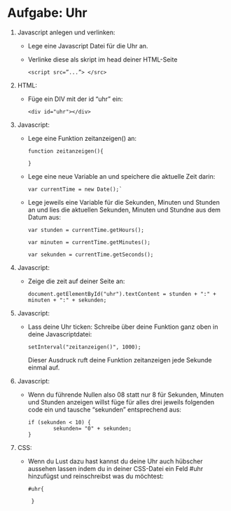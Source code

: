 # Aufgabe: Uhr

1. Javascript anlegen und verlinken:
    * Lege eine Javascript Datei für die Uhr an.
    * Verlinke diese als skript im head deiner HTML-Seite
        
        ```
        <script src=”...”> </src>
        ```
2. HTML: 
    * Füge ein DIV mit der id “uhr” ein:
        
        ```
        <div id="uhr"></div>
        ```
3. Javascript:
    * Lege eine Funktion zeitanzeigen() an:
    
        ```
        function zeitanzeigen(){

        }
        ```
    * Lege eine neue Variable an und speichere die aktuelle Zeit darin:
        
        ```
        var currentTime = new Date();`
        ```
    * Lege jeweils eine Variable für die Sekunden, Minuten und Stunden an und lies die aktuellen Sekunden, Minuten und Stundne aus dem Datum aus:
    
        ```
        var stunden = currentTime.getHours();
        ```
        
        ```
        var minuten = currentTime.getMinutes();
        ```
        
        ```
        var sekunden = currentTime.getSeconds();
        ```
4. Javascript:
    * Zeige die zeit auf deiner Seite an:
    
        ```
        document.getElementById("uhr").textContent = stunden + ":" + minuten + ":" + sekunden;
        ```
5. Javascript: 
    * Lass deine Uhr ticken: Schreibe über deine Funktion ganz oben in deine Javascriptdatei:
        
        ```
        setInterval("zeitanzeigen()", 1000); 
        ```
        Dieser Ausdruck ruft deine Funktion zeitanzeigen jede Sekunde einmal auf.
6. Javascript:
    * Wenn du führende Nullen also 08 statt nur 8 für Sekunden, Minuten und Stunden anzeigen willst füge für alles drei jeweils folgenden code ein und tausche “sekunden” entsprechend aus:
        
        ```
        if (sekunden < 10) {
        		sekunden= "0" + sekunden;
        }
        ```
7. CSS:
    * Wenn du Lust dazu hast kannst du deine Uhr auch hübscher aussehen lassen indem du in deiner CSS-Datei ein Feld #uhr hinzufügst und reinschreibst was du möchtest:

        ```
        #uhr{
	
	     }
	     ```


